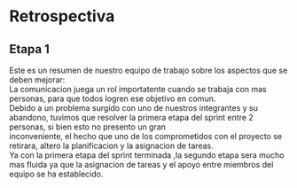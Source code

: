 # Retrospectiva

## Etapa 1

Este es un resumen de nuestro equipo de trabajo sobre los aspectos que se deben mejorar:  
La comunicacion juega un rol importatente cuando se trabaja con mas personas, para que todos logren ese objetivo en comun.  
Debido a un problema surgido con uno de nuestros integrantes y su abandono, tuvimos que resolver la primera etapa del sprint entre 2 personas, si bien esto no presento un gran  
inconveniente, el hecho que uno de los comprometidos con el proyecto se retirara, altero la planificacion y la asignacion de tareas.  
Ya con la primera etapa del sprint terminada ,la segundo etapa sera mucho mas fluida ya que la asignacion de tareas y el apoyo entre miembros del equipo se ha establecido.
